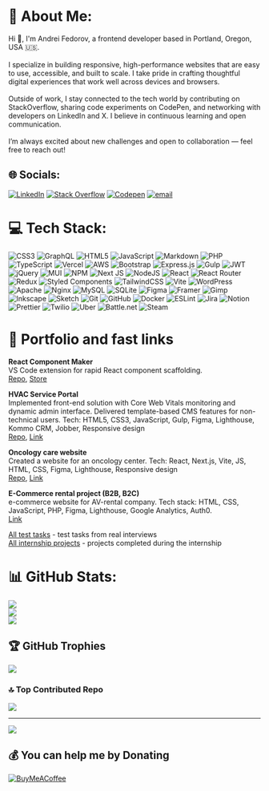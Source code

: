 # 💫 About Me:
Hi 👋, I'm Andrei Fedorov, a frontend developer based in Portland, Oregon, USA 🇺🇸.<br><br>I specialize in building responsive, high-performance websites that are easy to use, accessible, and built to scale. I take pride in crafting thoughtful digital experiences that work well across devices and browsers.<br><br>Outside of work, I stay connected to the tech world by contributing on StackOverflow, sharing code experiments on CodePen, and networking with developers on LinkedIn and X. I believe in continuous learning and open communication.<br><br>I’m always excited about new challenges and open to collaboration — feel free to reach out!

## 🌐 Socials:
[![LinkedIn](https://img.shields.io/badge/LinkedIn-%230077B5.svg?logo=linkedin&logoColor=white)](https://linkedin.com/in/andrewfedorov) [![Stack Overflow](https://img.shields.io/badge/-Stackoverflow-FE7A16?logo=stack-overflow&logoColor=white)](https://stackoverflow.com/users/6641198) [![Codepen](https://img.shields.io/badge/Codepen-000000?logo=codepen&logoColor=white)](https://codepen.io/aliencash) [![email](https://img.shields.io/badge/Email-D14836?logo=gmail&logoColor=white)](mailto:4363626@gmail.com) 

# 💻 Tech Stack:
![CSS3](https://img.shields.io/badge/css3-%231572B6.svg?style=flat&logo=css3&logoColor=white) ![GraphQL](https://img.shields.io/badge/-GraphQL-E10098?style=flat&logo=graphql&logoColor=white) ![HTML5](https://img.shields.io/badge/html5-%23E34F26.svg?style=flat&logo=html5&logoColor=white) ![JavaScript](https://img.shields.io/badge/javascript-%23323330.svg?style=flat&logo=javascript&logoColor=%23F7DF1E) ![Markdown](https://img.shields.io/badge/markdown-%23000000.svg?style=flat&logo=markdown&logoColor=white) ![PHP](https://img.shields.io/badge/php-%23777BB4.svg?style=flat&logo=php&logoColor=white) ![TypeScript](https://img.shields.io/badge/typescript-%23007ACC.svg?style=flat&logo=typescript&logoColor=white) ![Vercel](https://img.shields.io/badge/vercel-%23000000.svg?style=flat&logo=vercel&logoColor=white) ![AWS](https://img.shields.io/badge/AWS-%23FF9900.svg?style=flat&logo=amazon-aws&logoColor=white) ![Bootstrap](https://img.shields.io/badge/bootstrap-%238511FA.svg?style=flat&logo=bootstrap&logoColor=white) ![Express.js](https://img.shields.io/badge/express.js-%23404d59.svg?style=flat&logo=express&logoColor=%2361DAFB) ![Gulp](https://img.shields.io/badge/GULP-%23CF4647.svg?style=flat&logo=gulp&logoColor=white) ![JWT](https://img.shields.io/badge/JWT-black?style=flat&logo=JSON%20web%20tokens) ![jQuery](https://img.shields.io/badge/jquery-%230769AD.svg?style=flat&logo=jquery&logoColor=white) ![MUI](https://img.shields.io/badge/MUI-%230081CB.svg?style=flat&logo=mui&logoColor=white) ![NPM](https://img.shields.io/badge/NPM-%23CB3837.svg?style=flat&logo=npm&logoColor=white) ![Next JS](https://img.shields.io/badge/Next-black?style=flat&logo=next.js&logoColor=white) ![NodeJS](https://img.shields.io/badge/node.js-6DA55F?style=flat&logo=node.js&logoColor=white) ![React](https://img.shields.io/badge/react-%2320232a.svg?style=flat&logo=react&logoColor=%2361DAFB) ![React Router](https://img.shields.io/badge/React_Router-CA4245?style=flat&logo=react-router&logoColor=white) ![Redux](https://img.shields.io/badge/redux-%23593d88.svg?style=flat&logo=redux&logoColor=white) ![Styled Components](https://img.shields.io/badge/styled--components-DB7093?style=flat&logo=styled-components&logoColor=white) ![TailwindCSS](https://img.shields.io/badge/tailwindcss-%2338B2AC.svg?style=flat&logo=tailwind-css&logoColor=white) ![Vite](https://img.shields.io/badge/vite-%23646CFF.svg?style=flat&logo=vite&logoColor=white) ![WordPress](https://img.shields.io/badge/WordPress-%23117AC9.svg?style=flat&logo=WordPress&logoColor=white) ![Apache](https://img.shields.io/badge/apache-%23D42029.svg?style=flat&logo=apache&logoColor=white) ![Nginx](https://img.shields.io/badge/nginx-%23009639.svg?style=flat&logo=nginx&logoColor=white) ![MySQL](https://img.shields.io/badge/mysql-4479A1.svg?style=flat&logo=mysql&logoColor=white) ![SQLite](https://img.shields.io/badge/sqlite-%2307405e.svg?style=flat&logo=sqlite&logoColor=white) ![Figma](https://img.shields.io/badge/figma-%23F24E1E.svg?style=flat&logo=figma&logoColor=white) ![Framer](https://img.shields.io/badge/Framer-black?style=flat&logo=framer&logoColor=blue) ![Gimp](https://img.shields.io/badge/Gimp-657D8B?style=flat&logo=gimp&logoColor=FFFFFF) ![Inkscape](https://img.shields.io/badge/Inkscape-e0e0e0?style=flat&logo=inkscape&logoColor=080A13) ![Sketch](https://img.shields.io/badge/Sketch-FFB387?style=flat&logo=sketch&logoColor=black) ![Git](https://img.shields.io/badge/git-%23F05033.svg?style=flat&logo=git&logoColor=white) ![GitHub](https://img.shields.io/badge/github-%23121011.svg?style=flat&logo=github&logoColor=white) ![Docker](https://img.shields.io/badge/docker-%230db7ed.svg?style=flat&logo=docker&logoColor=white) ![ESLint](https://img.shields.io/badge/ESLint-4B3263?style=flat&logo=eslint&logoColor=white) ![Jira](https://img.shields.io/badge/jira-%230A0FFF.svg?style=flat&logo=jira&logoColor=white) ![Notion](https://img.shields.io/badge/Notion-%23000000.svg?style=flat&logo=notion&logoColor=white) ![Prettier](https://img.shields.io/badge/prettier-%23F7B93E.svg?style=flat&logo=prettier&logoColor=black) ![Twilio](https://img.shields.io/badge/Twilio-F22F46?style=flat&logo=Twilio&logoColor=white) ![Uber](https://img.shields.io/badge/Uber-%23000000.svg?style=flat&logo=Uber&logoColor=white) ![Battle.net](https://img.shields.io/badge/battle.net-%2300AEFF.svg?style=flat&logo=battle.net&logoColor=white) ![Steam](https://img.shields.io/badge/steam-%23000000.svg?style=flat&logo=steam&logoColor=white)

# 💪 Portfolio and fast links

**React Component Maker**\
VS Code extension for rapid React component scaffolding.\
[Repo](https://github.com/ai36/react-component-maker), [Store](https://marketplace.visualstudio.com/items?itemName=ai36.react-component-maker)

**HVAC Service Portal**\
Implemented front-end solution with Core Web Vitals monitoring and dynamic admin interface. Delivered template-based CMS features for non-technical users. Tech: HTML5, CSS3, JavaScript, Gulp, Figma, Lighthouse, Kommo CRM, Jobber, Responsive design\
[Repo](https://github.com/ai36/hvaclimate.com), [Link](https://agamalabs.com/sites/hvaclimate.com/)

**Oncology care website**\
Created a website for an oncology center. Tech: React, Next.js, Vite, JS, HTML, CSS, Figma, Lighthouse, Responsive design\
[Repo](https://github.com/ai36/mproc.com), [Link](https://mproc.com/)

**E-Commerce rental project (B2B, B2C)**\
e-commerce website for AV-rental company. Tech stack: HTML, CSS, JavaScript, PHP, Figma, Lighthouse, Google Analytics, Auth0.\
[Link]((https://web.archive.org/web/20240903072444/https://nevarental.ru/))

[All test tasks](https://github.com/ai36?tab=repositories&q=_test_task_) - test tasks from real interviews\
[All internship projects](https://github.com/ai36?tab=repositories&q=_internship_) - projects completed during the internship

# 📊 GitHub Stats:
![](https://github-readme-stats.vercel.app/api?username=ai36&theme=github_dark_dimmed&hide_border=false&include_all_commits=true&count_private=true)<br/>
![](https://nirzak-streak-stats.vercel.app/?user=ai36&theme=github_dark_dimmed&hide_border=false)<br/>
![](https://github-readme-stats.vercel.app/api/top-langs/?username=ai36&theme=github_dark_dimmed&hide_border=false&include_all_commits=true&count_private=true&layout=compact)

## 🏆 GitHub Trophies
![](https://github-profile-trophy.vercel.app/?username=ai36&theme=github_dark_dimmed&no-frame=true&no-bg=false&margin-w=4)

### 🔝 Top Contributed Repo
![](https://github-contributor-stats.vercel.app/api?username=ai36&limit=5&theme=github_dark_dimmed&combine_all_yearly_contributions=true)

---
[![](https://visitcount.itsvg.in/api?id=ai36&icon=0&color=12)](https://visitcount.itsvg.in)


## 💰 You can help me by Donating
[![BuyMeACoffee](https://img.shields.io/badge/Buy%20Me%20a%20Coffee-ffdd00?style=for-the-badge&logo=buy-me-a-coffee&logoColor=black)](https://buymeacoffee.com/43636265) 

  
<!-- Proudly created with GPRM ( https://gprm.itsvg.in ) -->
